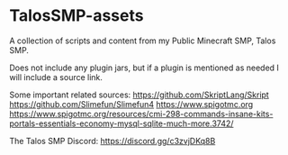 # TalosSMP-assets
A collection of scripts and content from my Public Minecraft SMP, Talos SMP.

Does not include any plugin jars, but if a plugin is mentioned as needed I will include a source link.

Some important related sources:
https://github.com/SkriptLang/Skript
https://github.com/Slimefun/Slimefun4
https://www.spigotmc.org
https://www.spigotmc.org/resources/cmi-298-commands-insane-kits-portals-essentials-economy-mysql-sqlite-much-more.3742/

The Talos SMP Discord:
https://discord.gg/c3zvjDKq8B
